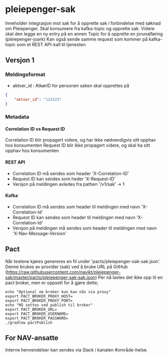 # pleiepenger-sak

Inneholder integrasjon mot sak for å opprette sak i forbindelse med søknad om Pleiepenger.
Skal konsumere fra kafka-topic og opprette sak. Videre skal den legge en ny entry på en annen Topic for å opprette en jorunalføring (pleiepenger-joark)
Kan også sende samme request som kommer på kafka-topic som et REST API-kall til tjenesten.

## Versjon 1
### Meldingsformat
- aktoer_id : AtkørID for personen saken skal opprettes på

```json
{
    "aktoer_id": "123123"
}
```

### Metadata
#### Correlation ID vs Request ID
Correlation ID blir propagert videre, og har ikke nødvendigvis sitt opphav hos konsumenten
Request ID blir ikke propagert videre, og skal ha sitt opphav hos konsumenten

#### REST API
- Correlation ID må sendes som header 'X-Correlation-ID'
- Request ID kan sendes som heder 'X-Request-ID'
- Versjon på meldingen avledes fra pathen '/v1/sak' -> 1


#### Kafka
- Correlation ID må sendes som header til meldingen med navn 'X-Correlation-Id'
- Request ID kan sendes som header til meldingen med navn 'X-Correlation-Id'
- Versjon på meldingen må sendes som header til meldingen med navn 'X-Nav-Message-Version'

## Pact
Når testene kjøres genereres en fil under 'pacts/pleiepenger-sak-sak.json'.
Denne brukes av provider (sak) ved å bruke URL på GitHub (https://raw.githubusercontent.com/navikt/pleiepenger-sak/master/pacts/pleiepenger-sak-sak.json)
Per nå lastes det ikke opp til en pact broker, men er oppsett for å gjøre dette;

```shell
echo "Optional om broker kun kan nås via proxy"
export PACT_BROKER_PROXY_HOST=
export PACT_BROKER_PROXY_PORT=
echo "Må settes ved publish til broker"
export PACT_BROKER_URL=
export PACT_BROKER_USERNAME=
export PACT_BROKER_PASSWORD=
./gradlew pactPublish
```

## For NAV-ansatte

Interne henvendelser kan sendes via Slack i kanalen #område-helse.
